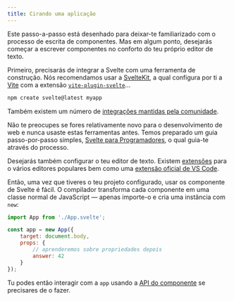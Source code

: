 ```yaml
---
title: Cirando uma aplicação
---
```


Este passo-a-passo está desenhado para deixar-te familiarizado com o processo de escrita de componentes. Mas em algum ponto, desejarás começar a escrever componentes no conforto do teu próprio editor de texto.

Primeiro, precisarás de integrar a Svelte com uma ferramenta de construção. Nós recomendamos usar a [SvelteKit](https://kit.svelte.dev), a qual configura por ti a [Vite](https://vitejs.dev/) com a extensão [`vite-plugin-svelte`](https://github.com/sveltejs/vite-plugin-svelte/)...

```bash
npm create svelte@latest myapp
```

Também existem um número de [integrações mantidas pela comunidade](https://sveltesociety.dev/tools).

Não te preocupes se fores relativamente novo para o desenvolvimento de web e nunca usaste estas ferramentas antes. Temos preparado um guia passo-por-passo simples, [Svelte para Programadores](/blog/svelte-for-new-developers), o qual guia-te através do processo.

Desejarás também configurar o teu editor de texto. Existem [extensões](https://sveltesociety.dev/tools#editor-support) para o vários editores populares bem como uma [extensão oficial de VS Code](https://marketplace.visualstudio.com/items?itemName=svelte.svelte-vscode).

<!-- 
NOTE: Removed until we have better place for setting-up-your-editor guide. See https://github.com/sveltejs/svelte/pull/7310#issuecomment-1049923609
If your editor does not have a Svelte plugin then you can follow [this guide](/blog/setting-up-your-editor) to configure your text editor to treat `.svelte` files the same as `.html` for the sake of syntax highlighting. -->

Então, uma vez que tiveres o teu projeto configurado, usar os componente de Svelte é fácil. O compilador transforma cada componente em uma classe normal de JavaScript — apenas importe-o e cria uma instância com `new`:

```js
import App from './App.svelte';

const app = new App({
	target: document.body,
	props: {
		// aprenderemos sobre propriedades depois
		answer: 42
	}
});
```

Tu podes então interagir com a `app` usando a [API do componente](/docs#run-time-client-side-component-api) se precisares de o fazer.
